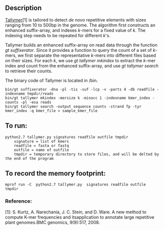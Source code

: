 ## Description
[Tallymer](http://genometools.org/tools/gt_tallymer_occratio.html)[1] is tailored to detect *de novo* repetitive elements with sizes ranging from 10 to 500bp in the genome. The algorithm first constructs an enhanced suffix-array, and indexes *k*-mers for a fixed value of *k*. The indexing step needs to be repeated for different *k*'s.

Tallymer builds an enhanced suffix-array on read data through the function *gt suffixerator*. Since it provides a function to query the count of a set of *k*-mers, we first separate the representative *k*-mers into different files based on their sizes. For each *k*, we use *gt tallymer mkindex* to extract the *k*-mer index and count from the enhanced suffix-array, and use *gt tallymer search* to retrieve their counts. 

The binary code of Tallymer is located in /bin.

```
bin/gt suffixerator -dna -pl -tis -suf -lcp -v -parts 4 -db readfile -indexname tmpdir/reads
bin/gt tallymer mkindex -mersize k -minocc 1 -indexname kmer_index -counts -pl -esa reads
bin/gt tallymer search -output sequence counts -strand fp -tyr kmer_index -q kmer_file > sample_kmer_file
```

## To run:
```
python2.7 tallymer.py signatures readfile outfile tmpdir
	signature = list of kmers
	readfile = fasta or fastq
	outfile = name of outfile
	tmpdir = temporary directory to store files, and will be delted by the end of the program
```

## To record the memory footprint:
```
mprof run -C  python2.7 tallymer.py  signatures readfile outfile tmpdir
```

### Reference:
[1]: S.  Kurtz,  A.  Narechania,  J.  C.  Stein,  and  D.  Ware.   A  new  method  to  compute  K-mer  frequencies  and  itsapplication to annotate large repetitive plant genomes.BMC genomics, 9(9):517, 2008.
